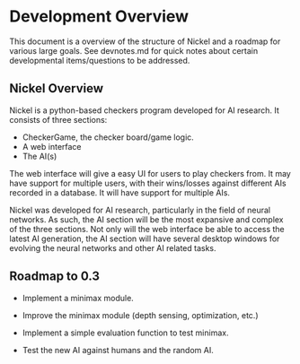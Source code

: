 # Development Overview

This document is a overview of the structure of Nickel and a
roadmap for various large goals. See devnotes.md for quick notes
about certain developmental items/questions to be addressed.

## Nickel Overview

Nickel is a python-based checkers program developed for AI
research. It consists of three sections:

* CheckerGame, the checker board/game logic.
* A web interface
* The AI(s)

The web interface will give a easy UI for users to play checkers
from. It may have support for multiple users, with their
wins/losses against different AIs recorded in a database. It 
will have support for multiple AIs.

Nickel was developed for AI research, particularly in the field
of neural networks. As such, the AI section will be the most
expansive and complex of the three sections. Not only will
the web interface be able to access the latest AI generation,
the AI section will have several desktop windows for evolving the
neural networks and other AI related tasks.

## Roadmap to 0.3

* Implement a minimax module.

* Improve the minimax module (depth sensing, optimization, etc.)

* Implement a simple evaluation function to test minimax.

* Test the new AI against humans and the random AI.
